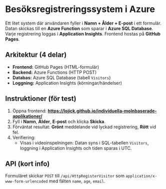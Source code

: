 # Besöksregistreringssystem i Azure

Ett litet system där användaren fyller i **Namn + Ålder + E-post** i ett formulär. Datan skickas till en **Azure Function** som sparar i **Azure SQL Database**. Varje registrering loggas i **Application Insights**. Frontend hostas på **GitHub Pages**. 

## Arkitektur (4 delar)
- **Frontend:** GitHub Pages (HTML-formulär)
- **Backend:** Azure Functions (HTTP POST)
- **Databas:** Azure SQL Database (tabell `Visitors`)
- **Loggning:** Application Insights (körningar/händelser)

## Instruktioner (för test)
1. Öppna frontend: **https://lojick.github.io/individuella-molnbaserade-applikationer/**
2. Fyll i **Namn**, **Ålder**, **E-post** och klicka **Skicka**.
3. Förväntat resultat: **Grönt** meddelande vid lyckad registrering, **Rött** vid fel.
4. Verifiering:
   - Visas i videoinspelningen: Datan syns i SQL-tabellen `Visitors`,
     loggning i Application Insights och tiden sparas i UTC.

## API (kort info)
Formuläret skickar `POST` till `/api/HttpRegisterVisitor` som `application/x-www-form-urlencoded` med fälten `name`, `age`, `email`.
